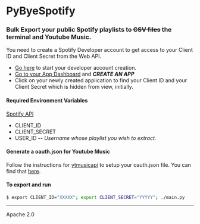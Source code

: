 # PyByeSpotify

### Bulk Export your public Spotify playlists to ~~CSV files~~ the terminal and Youtube Music. 

You need to create a Spotify Developer account to get access to your Client ID and Client Secret from the Web API.

* [Go here](https://developer.spotify.com/dashboard/) to start your developer account creation. 
* [Go to your App Dashboard](https://developer.spotify.com/dashboard/applications) and _**CREATE AN APP**_
* Click on your newly created application to find your Client ID and your Client Secret which is hidden from view, initially. 

#### Required Environment Variables

[Spotify API](https://developer.spotify.com/documentation/web-api/)

* CLIENT_ID
* CLIENT_SECRET
* USER_ID -- _Username whose playlist you wish to extract._

#### Generate a oauth.json for Youtube Music

Follow the instructions for [ytmusicapi](https://ytmusicapi.readthedocs.io/en/stable/index.html) to setup your oauth.json file.
You can find that [here](https://ytmusicapi.readthedocs.io/en/stable/setup/oauth.html).

#### To export and run
```bash 
$ export CLIENT_ID="XXXXX"; export CLIENT_SECRET="YYYYY"; ./main.py
```
----
Apache 2.0
